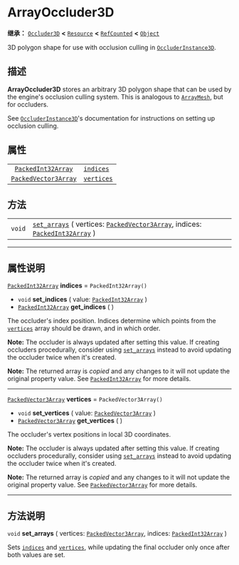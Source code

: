 <!-- ⚠ 请勿编辑本文件 ⚠ -->
<!-- 本文档使用脚本从 WeDot 引擎源码仓库生成。 -->
<!-- 生成脚本：https://github.com/WeDot-Engine/WeDot/tree/4.3/doc/tools/make_md.py； -->
<!-- 原文件：https://github.com/WeDot-Engine/WeDot/tree/4.3/doc/classes/ArrayOccluder3D.xml。 -->

<div id="_class_arrayoccluder3d"></div>

# ArrayOccluder3D

**继承：** [`Occluder3D`](class_occluder3d.md) **<** [`Resource`](class_resource.md) **<** [`RefCounted`](class_refcounted.md) **<** [`Object`](class_object.md)

3D polygon shape for use with occlusion culling in [`OccluderInstance3D`](class_occluderinstance3d.md).

## 描述

**ArrayOccluder3D** stores an arbitrary 3D polygon shape that can be used by the engine's occlusion culling system. This is analogous to [`ArrayMesh`](class_arraymesh.md), but for occluders.

See [`OccluderInstance3D`](class_occluderinstance3d.md)'s documentation for instructions on setting up occlusion culling.

## 属性

|||
|:-:|:--|
| [`PackedInt32Array`](class_packedint32array.md)     | [`indices`](class_arrayoccluder3d.md#class_arrayoccluder3d_property_indices)   | ``PackedInt32Array()``   |
| [`PackedVector3Array`](class_packedvector3array.md) | [`vertices`](class_arrayoccluder3d.md#class_arrayoccluder3d_property_vertices) | ``PackedVector3Array()`` |

## 方法

|||
|:-:|:--|
| `void` | [`set_arrays`](class_arrayoccluder3d.md#class_arrayoccluder3d_method_set_arrays) ( vertices: [`PackedVector3Array`](class_packedvector3array.md), indices: [`PackedInt32Array`](class_packedint32array.md) ) |

<!-- rst-class:: classref-section-separator -->

---

## 属性说明

<div id="_class_arrayoccluder3d_property_indices"></div>

[`PackedInt32Array`](class_packedint32array.md) **indices** = ``PackedInt32Array()`` <div id="class_arrayoccluder3d_property_indices"></div>

- `void` **set_indices** ( value: [`PackedInt32Array`](class_packedint32array.md) )
- [`PackedInt32Array`](class_packedint32array.md) **get_indices** ( )

The occluder's index position. Indices determine which points from the [`vertices`](class_arrayoccluder3d.md#class_arrayoccluder3d_property_vertices) array should be drawn, and in which order.

 **Note:** The occluder is always updated after setting this value. If creating occluders procedurally, consider using [`set_arrays`](class_arrayoccluder3d.md#class_arrayoccluder3d_method_set_arrays) instead to avoid updating the occluder twice when it's created.

**Note:** The returned array is *copied* and any changes to it will not update the original property value. See [`PackedInt32Array`](class_packedint32array.md) for more details.

<!-- rst-class:: classref-item-separator -->

---

<div id="_class_arrayoccluder3d_property_vertices"></div>

[`PackedVector3Array`](class_packedvector3array.md) **vertices** = ``PackedVector3Array()`` <div id="class_arrayoccluder3d_property_vertices"></div>

- `void` **set_vertices** ( value: [`PackedVector3Array`](class_packedvector3array.md) )
- [`PackedVector3Array`](class_packedvector3array.md) **get_vertices** ( )

The occluder's vertex positions in local 3D coordinates.

 **Note:** The occluder is always updated after setting this value. If creating occluders procedurally, consider using [`set_arrays`](class_arrayoccluder3d.md#class_arrayoccluder3d_method_set_arrays) instead to avoid updating the occluder twice when it's created.

**Note:** The returned array is *copied* and any changes to it will not update the original property value. See [`PackedVector3Array`](class_packedvector3array.md) for more details.

<!-- rst-class:: classref-section-separator -->

---

## 方法说明

<div id="_class_arrayoccluder3d_method_set_arrays"></div>

`void` **set_arrays** ( vertices: [`PackedVector3Array`](class_packedvector3array.md), indices: [`PackedInt32Array`](class_packedint32array.md) )<div id="class_arrayoccluder3d_method_set_arrays"></div>

Sets [`indices`](class_arrayoccluder3d.md#class_arrayoccluder3d_property_indices) and [`vertices`](class_arrayoccluder3d.md#class_arrayoccluder3d_property_vertices), while updating the final occluder only once after both values are set.

[^virtual]: 本方法通常需要用户覆盖才能生效。
[^const]: 本方法无副作用，不会修改该实例的任何成员变量。
[^vararg]: 本方法除了能接受在此处描述的参数外，还能够继续接受任意数量的参数。
[^constructor]: 本方法用于构造某个类型。
[^static]: 调用本方法无需实例，可直接使用类名进行调用。
[^operator]: 本方法描述的是使用本类型作为左操作数的有效运算符。
[^bitfield]: 这个值是由下列位标志构成位掩码的整数。
[^void]: 无返回值。
